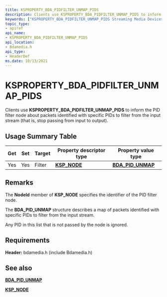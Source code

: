 ```yaml
---
title: KSPROPERTY_BDA_PIDFILTER_UNMAP_PIDS
description: Clients use KSPROPERTY_BDA_PIDFILTER_UNMAP_PIDS to inform the PID filter node about packets identified with specific PIDs to filter from the input stream (that is, stop passing from input to output).
keywords: ["KSPROPERTY_BDA_PIDFILTER_UNMAP_PIDS Streaming Media Devices"]
topic_type:
- apiref
api_name:
- KSPROPERTY_BDA_PIDFILTER_UNMAP_PIDS
api_location:
- Bdamedia.h
api_type:
- HeaderDef
ms.date: 10/13/2021
---
```


# KSPROPERTY_BDA_PIDFILTER_UNMAP_PIDS

Clients use **KSPROPERTY_BDA_PIDFILTER_UNMAP_PIDS** to inform the PID filter node about packets identified with specific PIDs to filter from the input stream (that is, stop passing from input to output).

## Usage Summary Table

| Get | Set | Target | Property descriptor type | Property value type |
|--|--|--|--|--|
| Yes | Yes | Filter | [**KSP_NODE**](/windows-hardware/drivers/ddi/ks/ns-ks-ksp_node) | [**BDA_PID_UNMAP**](/windows-hardware/drivers/ddi/bdatypes/ns-bdatypes-_bda_pid_unmap) |

## Remarks

The **NodeId** member of **KSP_NODE** specifies the identifier of the PID filter node.

The **BDA_PID_UNMAP** structure describes a map of packets identified with specific PIDs to filter from the input stream.

Any PID in this list that is not passed by the node is ignored.

## Requirements

**Header:** bdamedia.h (include Bdamedia.h)

## See also

[**BDA_PID_UNMAP**](/windows-hardware/drivers/ddi/bdatypes/ns-bdatypes-_bda_pid_unmap)

[**KSP_NODE**](/windows-hardware/drivers/ddi/ks/ns-ks-ksp_node)
